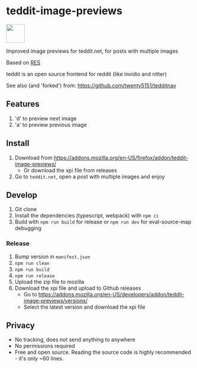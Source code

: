 # teddit-image-previews

<a href="https://addons.mozilla.org/en-US/firefox/addon/teddit-image-previews/"><img src=https://blog.mozilla.org/addons/files/2020/04/get-the-addon-fx-apr-2020.svg height="50"></a>

Improved image previews for teddit.net, for posts with multiple images

Based on [RES](https://github.com/honestbleeps/Reddit-Enhancement-Suite)

teddit is an open source frontend for reddit (like invidio and nitter)

See also (and 'forked') from: https://github.com/twenty5151/tedditnav

## Features
1. 'd' to preview next image
2. 'a' to preview previous image

## Install

1. Download from https://addons.mozilla.org/en-US/firefox/addon/teddit-image-previews/
    - Or download the xpi file from releases
2. Go to `teddit.net`, open a post with multiple images and enjoy

## Develop
1. Git clone
2. Install the dependencies (typescript, webpack) with `npm ci`
3. Build with `npm run build` for release or `npm run dev` for eval-source-map debugging

### Release
1. Bump version in `manifest.json`
2. `npm run clean`
3. `npm run build`
4. `npm run release`
5. Upload the zip file to mozilla
6. Download the xpi file and upload to Github releases
    - Go to https://addons.mozilla.org/en-US/developers/addon/teddit-image-previews/versions/
    - Select the latest version and download the xpi file

## Privacy

- No tracking, does not send anything to anywhere
- No permissions required
- Free and open source. Reading the source code is highly recommended - it's only ~60 lines.
